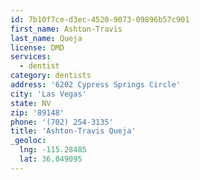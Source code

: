 ```yaml
---
id: 7b10f7ce-d3ec-4520-9073-09896b57c901
first_name: Ashton-Travis
last_name: Queja
license: DMD
services:
  - dentist
category: dentists
address: '6202 Cypress Springs Circle'
city: 'Las Vegas'
state: NV
zip: '89148'
phone: '(702) 254-3135'
title: 'Ashton-Travis Queja'
_geoloc:
  lng: -115.28485
  lat: 36.049095
---
```

